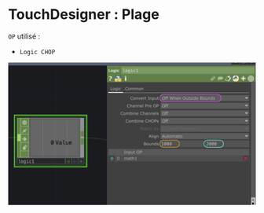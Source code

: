 # TouchDesigner : Plage

`OP` utilisé :
- `Logic CHOP`

![La sortie est 1 si l'entrée est entre 1000 et 2000, la sortie est 0 sinon](./plage.png)